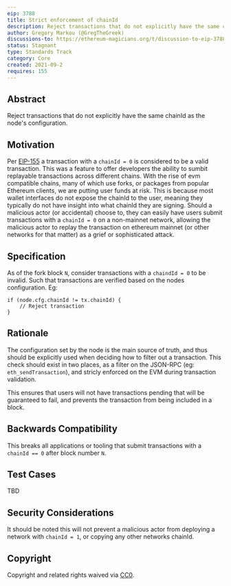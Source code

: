 ```yaml
---
eip: 3788
title: Strict enforcement of chainId
description: Reject transactions that do not explicitly have the same chainId as the node's configuration.
author: Gregory Markou (@GregTheGreek)
discussions-to: https://ethereum-magicians.org/t/discussion-to-eip-3788-strict-enforcement-of-chainid/7001
status: Stagnant
type: Standards Track
category: Core
created: 2021-09-2
requires: 155
---
```


## Abstract

Reject transactions that do not explicitly have the same chainId as the node's configuration.

## Motivation

Per [EIP-155](./eip-155.md) a transaction with a `chainId = 0` is considered to be a valid 
transaction. This was a feature to offer developers the ability to sumbit replayable transactions 
across different chains. With the rise of evm compatible chains, many of which use forks, or packages
from popular Ethereum clients, we are putting user funds at risk. This is because most wallet
interfaces do not expose the chainId to the user, meaning they typically do not have insight
into what chainId they are signing. Should a malicious actor (or accidental) choose to, they
can easily have users submit transactions with a `chainId = 0` on a non-mainnet network, allowing
the malicious actor to replay the transaction on ethereum mainnet (or other networks for that matter)
as a grief or sophisticated attack.

## Specification

As of the fork block `N`, consider transactions with a `chaindId = 0` to be invalid. Such that 
transactions are verified based on the nodes configuration. Eg:
```
if (node.cfg.chainId != tx.chainId) {
    // Reject transaction
}
```

## Rationale

The configuration set by the node is the main source of truth, and thus should be explicitly used
when deciding how to filter out a transaction. This check should exist in two places, as a filter
on the JSON-RPC (eg: `eth_sendTransaction`), and stricly enforced on the EVM during transaction 
validation.

This ensures that users will not have transactions pending that will be guaranteed to fail, and
prevents the transaction from being included in a block.

## Backwards Compatibility
This breaks all applications or tooling that submit transactions with a `chainId == 0` after block number `N`.

## Test Cases
TBD

## Security Considerations
It should be noted this will not prevent a malicious actor from deploying a network with `chainId = 1`, or copying any other networks chainId.

## Copyright
Copyright and related rights waived via [CC0](https://creativecommons.org/publicdomain/zero/1.0/).
